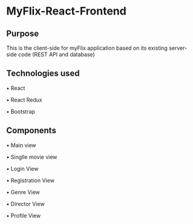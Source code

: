 # MyFlix-React-Frontend

## Purpose

This is the client-side for myFlix application based on its existing server-side code (REST API and database)

## Technologies used

• React

• React Redux

• Bootstrap


## Components

• Main view

• Singlle movie view

• Login View

• Registration View

• Genre View

• Director View

• Profile View


